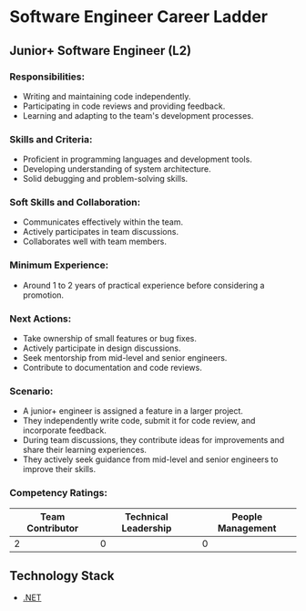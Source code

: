 # Software Engineer Career Ladder

## Junior+ Software Engineer (L2)

### Responsibilities:
- Writing and maintaining code independently.
- Participating in code reviews and providing feedback.
- Learning and adapting to the team's development processes.

### Skills and Criteria:
- Proficient in programming languages and development tools.
- Developing understanding of system architecture.
- Solid debugging and problem-solving skills.

### Soft Skills and Collaboration:
- Communicates effectively within the team.
- Actively participates in team discussions.
- Collaborates well with team members.

### Minimum Experience:
- Around 1 to 2 years of practical experience before considering a promotion.

### Next Actions:
- Take ownership of small features or bug fixes.
- Actively participate in design discussions.
- Seek mentorship from mid-level and senior engineers.
- Contribute to documentation and code reviews.

### Scenario:
- A junior+ engineer is assigned a feature in a larger project.
- They independently write code, submit it for code review, and incorporate feedback.
- During team discussions, they contribute ideas for improvements and share their learning experiences.
- They actively seek guidance from mid-level and senior engineers to improve their skills.

### Competency Ratings:
| Team Contributor | Technical Leadership | People Management |
| ---------------- | -------------------- | ----------------- |
|         2        |          0           |         0         |

## Technology Stack
- [.NET](Technology%20Stack/.Net/Level%202.md)
